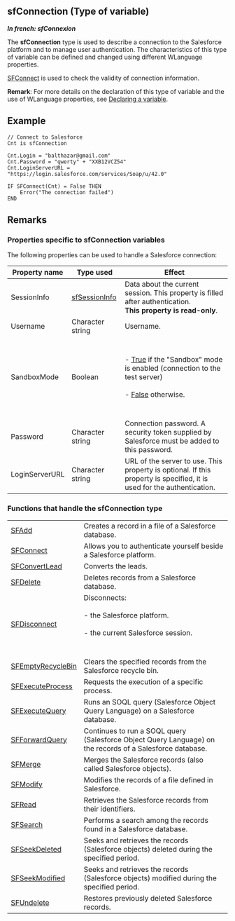 
## sfConnection (Type of variable)

***In french: sfConnexion***
				



<a name="XUse"></a>
<a name="Use"></a>
<a name="description"></a>
The **sfConnection** type is used to describe a connection to the Salesforce platform and to manage user authentication. The characteristics of this type of variable can be defined and changed using different WLanguage properties.

[SFConnect](../WDLang5/1000017583.md) is used to check the validity of connection information.

**Remark**: For more details on the declaration of this type of variable and the use of WLanguage properties, see [Declaring a variable](../Motscles/1514032.md).


<a name="Example1"></a>
<a name="sample_code"></a>

## Example


```wl
// Connect to Salesforce
Cnt is sfConnection

Cnt.Login = "balthazar@gmail.com"
Cnt.Password = "qwerty" + "XXB12VCZ54"
Cnt.LoginServerURL = "https://login.salesforce.com/services/Soap/u/42.0"

IF SFConnect(Cnt) = False THEN
	Error("The connection failed")
END
```

<a name="XSYNTAX"></a>


<a name="NOTE0"></a>
<a name="NOTE0_1"></a>

## Remarks




### Properties specific to sfConnection variables
<a name="properties_specific_sfconnection_variables_ELTPARAGRAPHE000046"></a>

The following properties can be used to handle a Salesforce connection:

| Property name | Type used | Effect |
| --- | --- | --- |
| SessionInfo | [sfSessionInfo](../WDLang5/1000018416.md) | Data about the current session. This property is filled after authentication.<br>**This property is read-only**. |
| Username | Character string | Username. |
| SandboxMode | Boolean | <br><br>- <u><u><u><u>True</u></u></u></u> if the "Sandbox" mode is enabled (connection to the test server)<br><br>- <u><u><u><u>False</u></u></u></u> otherwise.<br><br><br> |
| Password | Character string | Connection password. A security token supplied by Salesforce must be added to this password. |
| LoginServerURL | Character string | URL of the server to use. This property is optional. If this property is specified, it is used for the authentication. |


<a name="NOTE0_2"></a>




### Functions that handle the sfConnection type
<a name="functions_that_handle_the_sfconnection_type_ELTPARAGRAPHE000103"></a>




|   |   |
| --- | --- |
| [SFAdd](../WDLang5/1000018463.md) | Creates a record in a file of a Salesforce database. |
| [SFConnect](../WDLang5/1000017583.md) | Allows you to authenticate yourself beside a Salesforce platform. |
| [SFConvertLead](../WDLang5/1000018498.md) | Converts the leads. |
| [SFDelete](../WDLang5/1000018465.md) | Deletes records from a Salesforce database. |
| [SFDisconnect](../WDLang5/1000017585.md) | Disconnects: <br><br>- the Salesforce platform. <br><br>- the current Salesforce session.<br><br><br> |
| [SFEmptyRecycleBin](../WDLang5/1000018466.md) | Clears the specified records from the Salesforce recycle bin. |
| [SFExecuteProcess](../WDLang5/1000018523.md) | Requests the execution of a specific process. |
| [SFExecuteQuery](../WDLang5/1000018438.md) | Runs an SOQL query (Salesforce Object Query Language) on a Salesforce database. |
| [SFForwardQuery](../WDLang5/1000018483.md) | Continues to run a SOQL query (Salesforce Object Query Language) on the records of a Salesforce database. |
| [SFMerge](../WDLang5/1000018509.md) | Merges the Salesforce records (also called Salesforce objects). |
| [SFModify](../WDLang5/1000018478.md) | Modifies the records of a file defined in Salesforce. |
| [SFRead](../WDLang5/1000018524.md) | Retrieves the Salesforce records from their identifiers. |
| [SFSearch](../WDLang5/1000018555.md) | Performs a search among the records found in a Salesforce database. |
| [SFSeekDeleted](../WDLang5/1000018475.md) | Seeks and retrieves the records (Salesforce objects) deleted during the specified period. |
| [SFSeekModified](../WDLang5/1000018554.md) | Seeks and retrieves the records (Salesforce objects) modified during the specified period. |
| [SFUndelete](../WDLang5/1000018527.md) | Restores previously deleted Salesforce records. |






